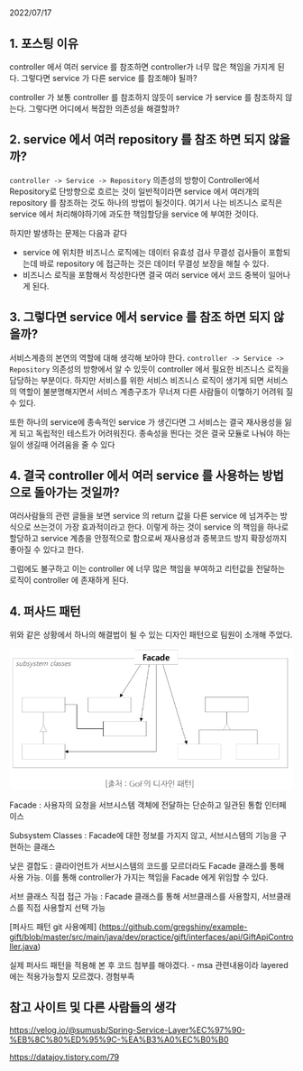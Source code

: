 # 
2022/07/17

## 1. 포스팅 이유
controller 에서 여러 service 를 참조하면 controller가 너무 많은 책임을 가지게 된다. 그렇다면 service 가 다른 service 를 참조해야 될까?

controller 가 보통 controller 를 참조하지 않듯이 service 가 service 를 참조하지 않는다. 그렇다면 어디에서 복잡한 의존성을 해결할까?

## 2. service 에서 여러 repository 를 참조 하면 되지 않을까?
`controller -> Service -> Repository` 의존성의 방향이 Controller에서 Repository로 단방향으로 흐르는 것이 일반적이라면 service 에서 여러개의 repository 를 참조하는 것도 하나의 방법이 될것이다. 여기서 나는 비즈니스 로직은 service 에서 처리해야하기에 과도한 책임할당을 service 에 부여한 것이다.

하지만 발생하는 문제는 다음과 같다
- service 에 위치한 비즈니스 로직에는 데이터 유효성 검사 무결성 검사들이 포함되는데 바로 repository 에 접근하는 것은 데이터 무결성 보장을 해칠 수 있다.
- 비즈니스 로직을 포함해서 작성한다면 결국 여러 service 에서 코드 중복이 일어나게 된다.

## 3. 그렇다면 service 에서 service 를 참조 하면 되지 않을까?
서비스계층의 본연의 역할에 대해 생각해 보아야 한다. `controller -> Service -> Repository`  의존성의 방향에서 알 수 있듯이 controller 에서 필요한 비즈니스 로직을 담당하는 부분이다. 하지만 서비스를 위한 서비스 비즈니스 로직이 생기게 되면 서비스의 역할이 불분명해지면서 서비스 계층구조가 무너져 다른 사람들이 이햏하기 어려워 질 수 있다.

또한 하나의 service에 종속적인 service 가 생긴다면 그 서비스는 결국 재사용성을 잃게 되고 독립적인 테스트가 어려워진다. 종속성을 띈다는 것은 결국 모듈로 나눠야 하는 일이 생길때 어려움을 줄 수 있다

## 4. 결국 controller 에서 여러 service 를 사용하는 방법으로 돌아가는 것일까?
여러사람들의 관련 글들을 보면 service 의 return 값을 다른 service 에 넘겨주는 방식으로 쓰는것이 가장 효과적이라고 한다. 이렇게 하는 것이 service 의 책임을 하나로 할당하고 service 계층을 안정적으로 함으로써 재사용성과 중복코드 방지 확장성까지 좋아질 수 있다고 한다.

그럼에도 불구하고 이는 controller 에 너무 많은 책임을 부여하고 리턴값을 전달하는 로직이 controller 에 존재하게 된다.

## 4. 퍼사드 패턴
위와 같은 상황에서 하나의 해결법이 될 수 있는 디자인 패턴으로 팀원이 소개해 주었다.

![img.png](../images/facade.png)

Facade : 사용자의 요청을 서브시스템 객체에 전달하는 단순하고 일관된 통합 인터페이스

Subsystem Classes : Facade에 대한 정보를 가지지 않고, 서브시스템의 기능을 구현하는 클래스

낮은 결합도 : 클라이언트가 서브시스템의 코드를 모르더라도 Facade 클래스를 통해 사용 가능. 이를 통해 controller가 가지는 책임을 Facade 에게 위임할 수 있다.

서브 클래스 직접 접근 가능 : Facade 클래스를 통해 서브클래스를 사용할지, 서브클래스를 직접 사용할지 선택 가능

[퍼사드 패턴 git 사용예제]
(https://github.com/gregshiny/example-gift/blob/master/src/main/java/dev/practice/gift/interfaces/api/GiftApiController.java)

실제 퍼사드 패턴을 적용해 본 후 코드 첨부를 해야겠다. - msa 관련내용이라 layered 에는 적용가능할지 모르겠다. 경험부족



## 참고 사이트 및 다른 사람들의 생각
https://velog.io/@sumusb/Spring-Service-Layer%EC%97%90-%EB%8C%80%ED%95%9C-%EA%B3%A0%EC%B0%B0

https://datajoy.tistory.com/79